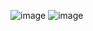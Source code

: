 ![image](https://user-images.githubusercontent.com/57089319/202972531-27664018-badb-4675-9e3f-292453f3ba89.png)
![image](https://user-images.githubusercontent.com/57089319/202972565-92f0a2b4-b58e-4608-9a9b-18e971ebcb67.png)

